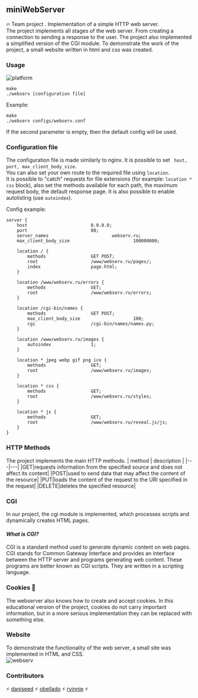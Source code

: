 ## miniWebServer
🔥 Team project . Implementation of a simple HTTP web server.  
The project implements all stages of the web server. From creating a connection to sending a response to the user. The project also implemented a simplified version of the CGI module. To demonstrate the work of the project, a small website written in html and css was created.

### Usage 
![platform](https://img.shields.io/badge/platform-macOS-brightgreen--brightgreen)   
```
make  
./webserv [configuration file]
```
Example:

```
make  
./webserv configs/webserv.conf
```
If the second parameter is empty, then the default config will be used.  

### Configuration file
The configuration file is made similarly to nginx. It is possible to set ` host, port, max_client_body_size`.  
You can also set your own route to the required file using `location`.  
It is possible to "catch" requests for file extensions (for example: `location * css` block), also set the methods available for each path, the maximum request body, the default response page. It is also possible to enable autolisting (use `autoindex`).  

Config example:
```
server {
	host						0.0.0.0;
	port						80;
	server_names				        webserv.ru;
	max_client_body_size		                100000000;

	location / {
		methods					GET POST;
		root					/www/webserv.ru/pages/;
		index					page.html;
	}

	location /www/webserv.ru/errors {
		methods					GET;
		root					/www/webserv.ru/errors;
	}

	location /cgi-bin/names {
		methods					GET POST;
		max_client_body_size	                100;
		cgi				        /cgi-bin/names/names.py;
	}

	location /www/webserv.ru/images {
		autoindex				1;
	}

	location * jpeg webp gif png ico {
		methods					GET;
		root					/www/webserv.ru/images;
	}

	location * css {
		methods					GET;
		root					/www/webserv.ru/styles;
	}

	location * js {
		methods					GET;
		root					/www/webserv.ru/reveal.js/js;
	}
}
```
### HTTP Methods
The project implements the main HTTP methods.
| method | description |
|---|---|
|GET|requests information from the specified source and does not affect its content|
|POST|used to send data that may affect the content of the resource|
|PUT|loads the content of the request to the URI specified in the request|
|DELETE|deletes the specified resource|

### CGI
In our project, the cgi module is implemented, which processes scripts and dynamically creates HTML pages.
#### *What is CGI?*
CGI is a standard method used to generate dynamic content on web pages. CGI stands for Common Gateway Interface and provides an interface between the HTTP server and programs generating web content. These programs are better known as CGI scripts. They are written in a scripting language.

### Cookies 🍪
The webserver also knows how to create and accept cookies. In this educational version of the project, cookies do not carry important information, but in a more serious implementation they can be replaced with something else.

### Website
To demonstrate the functionality of the web server, a small site was implemented in HTML and CSS.  
![webserv](https://github.com/rvinnie/miniWebServer/blob/main/www/webserv.ru/images/webserv.gif)

### Contributors
⚡ [daniseed](https://github.com/MalinPolina) 
⚡ [obellado](https://github.com/obellado) 
⚡ [rvinnie](https://github.com/rvinnie ) ⚡
